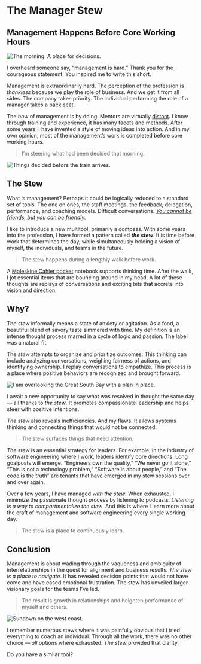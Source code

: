 # The Manager Stew
## Management Happens Before Core Working Hours

![The morning. A place for decisions.](https://miro.medium.com/max/1400/1*_6CPeJvHf3mzuwMWiAZpcg.jpeg)

I overheard someone say, “management is hard.” Thank you for the courageous statement. You inspired me to write this short.

Management is extraordinarily hard. The perception of the profession is *thankless* because we play the role of business. And we get it from all sides. The company takes priority. The individual performing the role of a manager takes a back seat.

The *how* of management is by doing. Mentors are virtually [distant](https://randsinrepose.com/). I know through training and experience, it has many facets and methods. After some years, I have invented a style of moving ideas into action. And in my own opinion, most of the management’s work is completed before core working hours.

> I’m steering what had been decided that morning.

![Things decided before the train arrives.](https://miro.medium.com/max/1400/1*LPlJb286-ufigBB0sdaI_g.jpeg)

## The Stew

What is management? Perhaps it could be logically reduced to a standard set of tools. The one on ones, the staff meetings, the feedback, delegation, performance, and coaching models. Difficult conversations. *[You cannot be friends, but you can be friendly.](https://www.manager-tools.com/)*

I like to introduce a new multitool, primarily a compass. With some years into the profession, I have formed a pattern called ***the stew***. It is time before work that determines the day, while simultaneously holding a vision of myself, the individuals, and teams in the future.

> The stew happens during a lengthly walk before work.

A [Moleskine Cahier pocket](https://us.moleskine.com/cahier-journal-black/p0411) notebook supports thinking time. After the walk, I jot essential items that are bouncing around in my head. A lot of these thoughts are replays of conversations and exciting bits that accrete into vision and direction.

## Why?

The *stew* informally means a state of anxiety or agitation. As a food, a beautiful blend of savory taste simmered with time. My definition is an intense thought process marred in a cycle of logic and passion. The label was a natural fit.

The *stew* attempts to organize and prioritize outcomes. This thinking can include analyzing conversations, weighing fairness of actions, and identifying ownership. I replay conversations to empathize. This process is a place where positive behaviors are recognized and brought forward.

![I am overlooking the Great South Bay with a plan in place.](https://miro.medium.com/max/1400/1*8a1kesLxZAgnKIMInAKpIg.jpeg)

I await a new opportunity to say what was resolved in thought the same day — all thanks to *the stew*. It promotes compassionate leadership and helps steer with positive intentions.

*The stew* also reveals inefficiencies. And my flaws. It allows systems thinking and connecting things that would not be connected.

> The stew surfaces things that need attention.

*The stew* is an essential strategy for leaders. For example, in the industry of software engineering where I work, leaders identify core directions. Long goalposts will emerge. “Engineers own the quality,” “We never go it alone,” “This is not a technology problem,” “Software is about people,” and “The code is the truth” are tenants that have emerged in my stew sessions over and over again.

Over a few years, I have managed *with the stew*. When exhausted, I minimize the passionate thought process by listening to podcasts. *Listening is a way to compartmentalize the stew*. And this is where I learn more about the craft of management and software engineering every single working day.

> The stew is a place to continuously learn.

## Conclusion

Management is about wading through the vagueness and ambiguity of interrelationships in the quest for alignment and business results. *The stew is a place to navigate*. It has revealed decision points that would not have come and have eased emotional frustration. The stew has unveiled larger visionary goals for the teams I’ve led.

> The result is growth in relationships and heighten performance of myself and others.

![Sundown on the west coast.](https://miro.medium.com/max/1400/1*1t3B2q51UcN3c9rZt3Rjqg.jpeg)

I remember numerous stews where it was painfully obvious that I tried everything to coach an individual. Through all the work, there was no other choice — *all* options where exhausted. *The stew* provided that clarity.

Do you have a similar tool?
